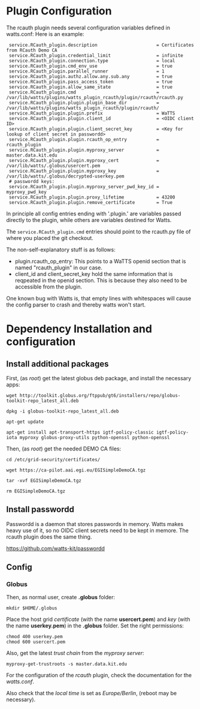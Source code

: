 # Plugin Configuration #
The rcauth plugin needs several configuration variables defined in watts.conf:
Here is an example:

```
 service.RCauth_plugin.description                      = Certificates from RCauth Demo CA
 service.RCauth_plugin.credential_limit                 = infinite
 service.RCauth_plugin.connection.type                  = local   
 service.RCauth_plugin.cmd_env_use                      = true    
 service.RCauth_plugin.parallel_runner                  = 1       
 service.RCauth_plugin.authz.allow.any.sub.any          = true    
 service.RCauth_plugin.pass_access_token                = true    
 service.RCauth_plugin.allow_same_state                 = true    
 service.RCauth_plugin.cmd                              = /var/lib/watts/plugins/watts_plugin_rcauth/plugin/rcauth/rcauth.py
 service.RCauth_plugin.plugin.plugin_base_dir           = /var/lib/watts/plugins/watts_plugin_rcauth/plugin/rcauth/
 service.RCauth_plugin.plugin.prefix                    = WaTTS   
 service.RCauth_plugin.plugin.client_id                 = <OIDC client ID>
 service.RCauth_plugin.plugin.client_secret_key         = <Key for lookup of client secret in passwordd>
 service.RCauth_plugin.plugin.rcauth_op_entry           = rcauth_plugin
 service.RCauth_plugin.plugin.myproxy_server            = master.data.kit.edu
 service.RCauth_plugin.plugin.myproxy_cert              = /var/lib/watts/.globus/usercert.pem
 service.RCauth_plugin.plugin.myproxy_key               = /var/lib/watts/.globus/decrypted-userkey.pem
 # passwordd keys:                                                          
 service.RCauth_plugin.plugin.myproxy_server_pwd_key_id = myproxy_pwd_key
 service.RCauth_plugin.plugin.proxy_lifetime            = 43200   
 service.RCauth_plugin.plugin.remove_certificate        = True    
```

In principle all config entries ending with '.plugin.' are variables
passed directly to the plugin, while others are variables destined for
Watts.

The ``` service.RCauth_plugin.cmd ``` entries should point to the
rcauth.py file of where you placed the git checkout. 

The non-self-explanatory stuff is as follows: 

- plugin.rcauth_op_entry: This points to a WaTTS openid section that is
  named "rcauth_plugin" in our case.
- client_id and client_secret_key hold the same information that is
  reqpeated in the openid section. This is because they also need to be
  accessible from the plugin.

One known bug with Watts is, that empty lines with whitespaces will cause
the config parser to crash and thereby watts won't start.


# Dependency Installation and configuration
## Install additional packages

First, (as *root*) get the latest globus deb package, and install the necessary apps:

```
wget http://toolkit.globus.org/ftppub/gt6/installers/repo/globus-toolkit-repo_latest_all.deb

dpkg -i globus-toolkit-repo_latest_all.deb

apt-get update

apt-get install apt-transport-https igtf-policy-classic igtf-policy-iota myproxy globus-proxy-utils python-openssl python-openssl

```
Then, (as *root*) get the needed DEMO CA files:
```
cd /etc/grid-security/certificates/

wget https://ca-pilot.aai.egi.eu/EGISimpleDemoCA.tgz

tar -xvf EGISimpleDemoCA.tgz

rm EGISimpleDemoCA.tgz

```

## Install passwordd
Passwordd is a daemon that stores passwords in memory. Watts makes heavy
use of it, so no OIDC client secrets need to be kept in memore. The
rcauth plugin does the same thing.

https://github.com/watts-kit/passwordd


## Config ##
### Globus ###
Then, as normal user, create **.globus** folder:

```
mkdir $HOME/.globus
```

Place the host grid *certificate* (with the name **usercert.pem**) and *key*
(with the name **userkey.pem**) in the **.globus** folder. Set the right
permissions:
```
chmod 400 userkey.pem
chmod 600 usercert.pem
```

Also, get the latest *trust chain* from the *myproxy server*:
```
myproxy-get-trustroots -s master.data.kit.edu
```
For the configuration of the *rcauth* plugin, check the documentation for the
*watts.conf*.

Also check that the *local time* is set as *Europe/Berlin*, (reboot may be
necessary).
